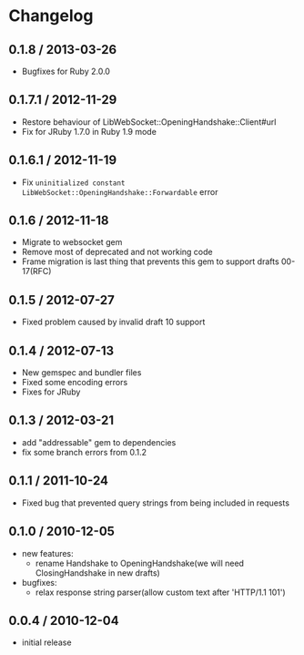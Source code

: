 # Changelog

## 0.1.8 / 2013-03-26

- Bugfixes for Ruby 2.0.0

## 0.1.7.1 / 2012-11-29

- Restore behaviour of LibWebSocket::OpeningHandshake::Client#url
- Fix for JRuby 1.7.0 in Ruby 1.9 mode

## 0.1.6.1 / 2012-11-19

- Fix `uninitialized constant LibWebSocket::OpeningHandshake::Forwardable` error

## 0.1.6 / 2012-11-18

- Migrate to websocket gem
- Remove most of deprecated and not working code
- Frame migration is last thing that prevents this gem to support drafts 00-17(RFC)

## 0.1.5 / 2012-07-27

- Fixed problem caused by invalid draft 10 support

## 0.1.4 / 2012-07-13

- New gemspec and bundler files
- Fixed some encoding errors
- Fixes for JRuby

## 0.1.3 / 2012-03-21

- add "addressable" gem to dependencies
- fix some branch errors from 0.1.2

## 0.1.1 / 2011-10-24

- Fixed bug that prevented query strings from being included in requests

## 0.1.0 / 2010-12-05

- new features:
  - rename Handshake to OpeningHandshake(we will need ClosingHandshake in new drafts)
- bugfixes:
  - relax response string parser(allow custom text after 'HTTP/1.1 101')

## 0.0.4 / 2010-12-04

- initial release
